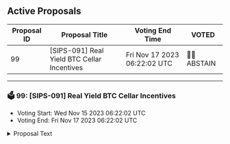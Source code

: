 ## Active Proposals

| Proposal ID | Proposal Title | Voting End Time | VOTED |
|-------------|----------------|-----------------|-------|
| 99 | [SIPS-091] Real Yield BTC Cellar Incentives | Fri Nov 17 2023 06:22:02 UTC | 🤷‍♂️ ABSTAIN |

---

### 🗳 99: [SIPS-091] Real Yield BTC Cellar Incentives
- Voting Start: Wed Nov 15 2023 06:22:02 UTC
- Voting End: Fri Nov 17 2023 06:22:02 UTC

<details>
<summary>Proposal Text</summary>
 
This proposal is intended to authorize a one-time transfer of 300,000 SOMM from the community pool to the CellarStaking contract, which is used to incentivize Real Yield BTC cellar depositors on Ethereum Mainnet.nnSee the corresponding forum post for more details: https://community.sommelier.finance/t/sips-091-upcoming-real-yield-btc-liquidity-mining-incentives-proposal/1215
</details>
